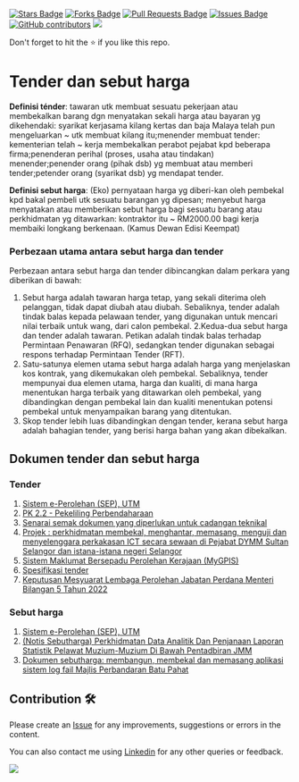 <a href="https://github.com/drshahizan/software-engineering/stargazers"><img src="https://img.shields.io/github/stars/drshahizan/software-engineering" alt="Stars Badge"/></a>
<a href="https://github.com/drshahizan/software-engineering/network/members"><img src="https://img.shields.io/github/forks/drshahizan/software-engineering" alt="Forks Badge"/></a>
<a href="https://github.com/drshahizan/software-engineering/pulls"><img src="https://img.shields.io/github/issues-pr/drshahizan/software-engineering" alt="Pull Requests Badge"/></a>
<a href="https://github.com/drshahizan/software-engineering/issues"><img src="https://img.shields.io/github/issues/drshahizan/software-engineering" alt="Issues Badge"/></a>
<a href="https://github.com/drshahizan/software-engineering/graphs/contributors"><img alt="GitHub contributors" src="https://img.shields.io/github/contributors/drshahizan/software-engineering?color=2b9348"></a>
![](https://visitor-badge.glitch.me/badge?page_id=drshahizan/software-engineering)

Don't forget to hit the :star: if you like this repo.

# Tender dan sebut harga
**Definisi ténder**: tawaran utk membuat sesuatu pekerjaan atau membekalkan barang dgn menyatakan sekali harga atau bayaran yg dikehendaki: syarikat kerjasama kilang kertas dan baja Malaya telah pun mengeluarkan ~ utk membuat kilang itu;menender membuat tender: kementerian telah ~ kerja membekalkan perabot pejabat kpd beberapa firma;penenderan perihal (proses, usaha atau tindakan) menender;penender orang (pihak dsb) yg membuat atau memberi tender;petender orang (syarikat dsb) yg mendapat tender.

**Definisi sebut harga**: (Eko) pernyataan harga yg diberi-kan oleh pembekal kpd bakal pembeli utk sesuatu barangan yg dipesan; menyebut harga menyatakan atau memberikan sebut harga bagi sesuatu barang atau perkhidmatan yg ditawarkan: kontraktor itu ~ RM2000.00 bagi kerja membaiki longkang berkenaan. (Kamus Dewan Edisi Keempat)

### Perbezaan utama antara sebut harga dan tender
Perbezaan antara sebut harga dan tender dibincangkan dalam perkara yang diberikan di bawah:
1. Sebut harga adalah tawaran harga tetap, yang sekali diterima oleh pelanggan, tidak dapat diubah atau diubah. Sebaliknya, tender adalah tindak balas kepada pelawaan tender, yang digunakan untuk mencari nilai terbaik untuk wang, dari calon pembekal.
2.Kedua-dua sebut harga dan tender adalah tawaran. Petikan adalah tindak balas terhadap Permintaan Penawaran (RFQ), sedangkan tender digunakan sebagai respons terhadap Permintaan Tender (RFT).
3. Satu-satunya elemen utama sebut harga adalah harga yang menjelaskan kos kontrak, yang dikemukakan oleh pembekal. Sebaliknya, tender mempunyai dua elemen utama, harga dan kualiti, di mana harga menentukan harga terbaik yang ditawarkan oleh pembekal, yang dibandingkan dengan pembekal lain dan kualiti menentukan potensi pembekal untuk menyampaikan barang yang ditentukan.
4. Skop tender lebih luas dibandingkan dengan tender, kerana sebut harga adalah bahagian tender, yang berisi harga bahan yang akan dibekalkan.

## Dokumen tender dan sebut harga
### Tender
1. [Sistem e-Perolehan (SEP), UTM](https://ecommerce.utm.my/etender/page.php?pageid=tender_listold)
3. [PK 2.2 - Pekeliling Perbendaharaan](https://ppp.treasury.gov.my/sub-topik/fail/202/muat-turun)
4. [Senarai semak dokumen yang diperlukan untuk cadangan teknikal](https://www.pmo.gov.my/dokumenattached/tender/files/LAMPIRAN_TENDER_SMPKE_01_2018.pdf)
5. [Projek : perkhidmatan membekal, menghantar, memasang, menguji dan menyelenggara perkakasan ICT secara sewaan di Pejabat DYMM Sultan Selangor dan istana-istana negeri Selangor](https://tender.selangor.my/uploads/BHERsFIdDwZJqeWsxPVSCGFrrAcjHpYIk25MFEnx/DOKUMEN%20TENDER%20ICT%20PEJABAT%20DYMM%20SULTAN%20SELANGOR.pdf)
6. [Sistem Maklumat Bersepadu Perolehan Kerajaan (MyGPIS)](https://ppp.treasury.gov.my/sub-topik/fail/259/muat-turun)
7. [Spesifikasi tender](./Spesifikasi%20tender.pdf)
8. [Keputusan Mesyuarat Lembaga Perolehan Jabatan Perdana Menteri Bilangan 5 Tahun 2022](https://www.dosm.gov.my/v1/index.php?r=column3/article&menu_id=SjhnNk9Zc2RVSHk3OGZHM2s3TFZoQT09&bul_id=K2JaSkhHTEUxZ0NWUWZCZWNRbDI3dz09#)

### Sebut harga
1. [Sistem e-Perolehan (SEP), UTM](https://ecommerce.utm.my/etender/page.php?pageid=quotation_listold)
2. [(Notis Sebutharga) Perkhidmatan Data Analitik Dan Penjanaan Laporan Statistik Pelawat Muzium-Muzium Di Bawah Pentadbiran JMM](http://www.jmm.gov.my/ms/content/notis-sebutharga-perkhidmatan-data-analitik-dan-penjanaan-laporan-statistik-pelawat-muzium)
3. [Dokumen sebutharga: membangun, membekal dan memasang aplikasi sistem log fail Majlis Perbandaran Batu Pahat](https://www.mpbp.gov.my/sites/default/files/122.pdf)

## Contribution 🛠️
Please create an [Issue](https://github.com/drshahizan/software-engineering/issues) for any improvements, suggestions or errors in the content.

You can also contact me using [Linkedin](https://www.linkedin.com/in/drshahizan/) for any other queries or feedback.

![](https://komarev.com/ghpvc/?username=drshahizan&label=Views&color=0e75b6&style=flat)
